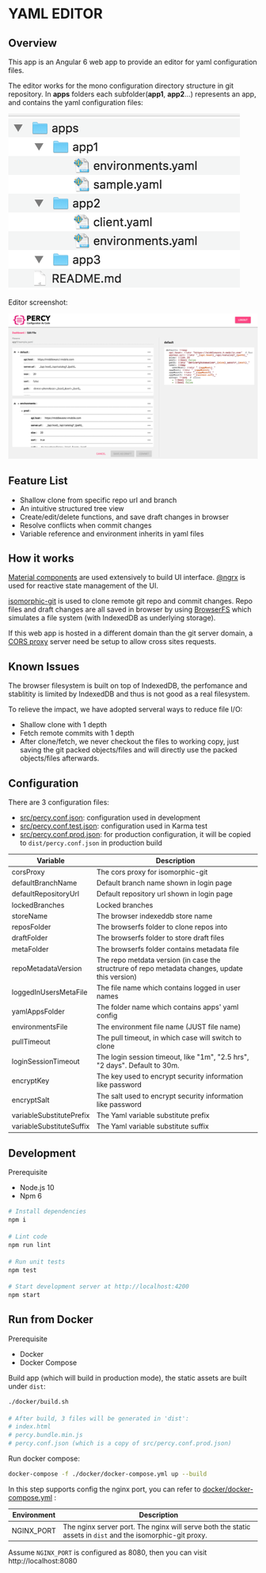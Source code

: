 # YAML EDITOR

## Overview

This app is an Angular 6 web app to provide an editor for yaml configuration files.

The editor works for the mono configuration directory structure in git repository. In **apps** folders each subfolder(**app1**, **app2**...) represents an app, and contains the yaml configuration files:

![docs/mono.png](docs/mono.png)



Editor screenshot:

![docs/editor.png](docs/editor.png)



## Feature List

- Shallow clone from specific repo url and branch
- An intuitive structured tree view
- Create/edit/delete functions, and save draft changes in browser
- Resolve conflicts when commit changes
- Variable reference and environment inherits in yaml files



## How it works

[Material components](https://material.angular.io/components/categories) are used extensively to build UI interface. [@ngrx](http://ngrx.github.io/) is used for reactive state management of the UI.

[isomorphic-git](https://github.com/isomorphic-git/isomorphic-git) is used to clone remote git repo and commit changes. Repo files and draft changes are all saved in browser by using [BrowserFS](https://github.com/jvilk/BrowserFS) which simulates a file system (with IndexedDB as underlying storage).

If this web app is hosted in a different domain than the git server domain, a [CORS proxy](https://github.com/isomorphic-git/isomorphic-git#cors-support) server need be setup to allow cross sites requests.



## Known Issues

The browser filesystem is built on top of IndexedDB, the perfomance and stablitity is limited by IndexedDB and thus is not good as a real filesystem.

To relieve the impact, we have adopted serveral ways to reduce file I/O:

- Shallow clone with 1 depth
- Fetch remote commits with 1 depth
- After clone/fetch, we never checkout the files to working copy, just saving the git packed objects/files and will directly use the packed objects/files afterwards.



## Configuration

There are 3 configuration files:

- [src/percy.conf.json](src/percy.conf.json): configuration used in development
- [src/percy.conf.test.json](src/percy.conf.test.json): configuration used in Karma test
- [src/percy.conf.prod.json](src/percy.conf.prod.json): for production configuration, it will be copied to `dist/percy.conf.json` in production build

| Variable                 | Description                                                  |
| ------------------------ | ------------------------------------------------------------ |
| corsProxy                | The cors proxy for isomorphic-git                            |
| defaultBranchName        | Default branch name shown in login page                      |
| defaultRepositoryUrl     | Default repository url shown in login page                   |
| lockedBranches           | Locked branches                                              |
| storeName                | The browser indexeddb store name                             |
| reposFolder              | The browserfs folder to clone repos into                     |
| draftFolder              | The browserfs folder to store draft files                    |
| metaFolder               | The browserfs folder contains metadata file                  |
| repoMetadataVersion      | The repo metdata version (in case the structrure of repo metadata changes, update this version) |
| loggedInUsersMetaFile    | The file name which contains logged in user names            |
| yamlAppsFolder           | The folder name which contains apps' yaml config             |
| environmentsFile         | The environment file name (JUST file name)                   |
| pullTimeout              | The pull timeout, in which case will switch to clone         |
| loginSessionTimeout      | The login session timeout, like "1m", "2.5 hrs", "2 days". Default to 30m. |
| encryptKey               | The key used to encrypt security information like password   |
| encryptSalt              | The salt used to encrypt security information like password  |
| variableSubstitutePrefix | The Yaml variable substitute prefix                          |
| variableSubstituteSuffix | The Yaml variable substitute suffix                          |



## Development

Prerequisite

- Node.js 10
- Npm 6

```bash
# Install dependencies
npm i

# Lint code
npm run lint

# Run unit tests
npm test

# Start development server at http://localhost:4200
npm start
```



## Run from Docker

Prerequisite

- Docker
- Docker Compose



Build app (which will build in production mode), the static assets are built under `dist`:

```bash
./docker/build.sh

# After build, 3 files will be generated in 'dist':
# index.html
# percy.bundle.min.js
# percy.conf.json (which is a copy of src/percy.conf.prod.json)
```



Run docker compose:

```bash
docker-compose -f ./docker/docker-compose.yml up --build
```



In this step supports config the nginx port, you can refer to [docker/docker-compose.yml](docker/docker-compose.yml)  :

| Environment | Description                                                  |
| ----------- | ------------------------------------------------------------ |
| NGINX_PORT  | The nginx server port. The nginx will serve both the static assets in `dist` and the isomorphic-git proxy. |



Assume `NGINX_PORT` is configured as 8080, then you can visit http://localhost:8080